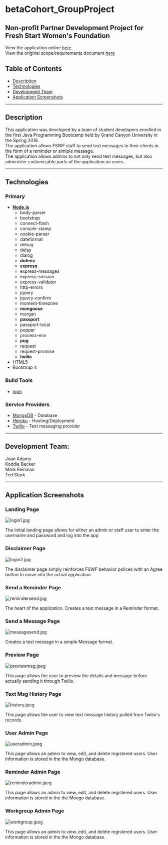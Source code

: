 # betaCohort_GroupProject
## Non-profit Partner Development Project for Fresh Start Women's Foundation 
View the application online [here](https://fswfmsgs.herokuapp.com).<br>
View the original scope/requirements document [here](https://docs.google.com/document/d/1ur9KTJraJvByD5bO8_0gqMw57V0Y3qJrpD0njT5I-XM/edit?usp=sharing)

## Table of Contents

- [Description](#description)
- [Technologies](#technologies)
- [Development Team](#development-team)
- [Application Screenshots](#application-screenshots)

---
## Description
This application was developed by a team of student developers enrolled in the first Java Programming Bootcamp held by Grand Canyon University in the Spring 2018.<br>
The application allows FSWF staff to send text messages to their clients in the form of a reminder or simiple message.<br>
The application allows admins to not only send text messages, but also administer customizable parts of the application an users.<br>

---
## Technologies

### Primary
- [**Node.js**](https://nodejs.org/en/)
    - body-parser
    - bootstrap
    - connect-flash
    - console-stamp
    - cookie-parser
    - dateformat
    - debug
    - delay
    - dialog
    - **dotenv**
    - **express**
    - express-messages
    - express-session
    - express-validator
    - http-errors
    - jquery
    - jquery-confirm
    - moment-timezone
    - **mongoose**
    - morgan
    - **passport**
    - passport-local
    - popper
    - process-env
    - **pug**
    - request
    - request-promise
    - **twilio**
- HTML5
- Bootstrap 4
    
### Build Tools
- [npm](https://www.npmjs.com/)

### Service Providers
- [MongoDB](https://www.mongodb.com/) - Database
- [Heroku](https://www.heroku.com/) - Hosting/Deployment
- [Twilio](https://www.twilio.com/) - Text messaging provider

---
## Development Team:<br>

Joan Adams<br>
Koddie Becker<br>
Mark Feinman<br>
Ted Stark

---
## Application Screenshots

### **Landing Page**

![login1.jpg](/screenshots/login1.jpg)

The initial landing page allows for either an admin or staff user to enter the username and password and log into the app

### **Disclaimer Page**

![login2.jpg](/screenshots/login2.jpg)

The disclaimer page simply reinforces FSWF behavior polices with an Agree button to move into the actual application.

### **Send a Reminder Page**

![remindersend.jpg](/screenshots/remindersend.jpg)

The heart of the application. Creates a text message in a Reminder format.

### **Send a Message Page**

![messagesend.jpg](/screenshots/messagesend.jpg)

Creates a text message in a simple Message format.

### **Preview Page**

![previewmsg.jpeg](/screenshots/previewmsg.jpg)

This page allows the user to preview the details and message before actually sending it through Twilio.

### **Text Msg History Page**

![history.jpeg](/screenshots/history.jpg)

This page allows the user to view text message history pulled from Twilio's records.

### **User Admin Page**

![useradmin.jpeg](/screenshots/useradmin.jpg)

This page allows an admin to view, edit, and delete registered users. User information is stored in the the Mongo database.

### **Reminder Admin Page**

![reminderadmin.jpeg](/screenshots/reminderadmin.jpg)

This page allows an admin to view, edit, and delete registered users. User information is stored in the the Mongo database.

### **Workgroup Admin Page**

![workgroup.jpeg](/screenshots/workgroup.jpg)

This page allows an admin to view, edit, and delete registered users. User information is stored in the the Mongo database.

